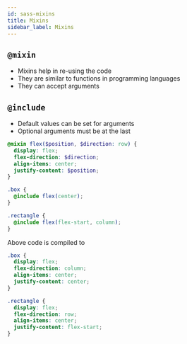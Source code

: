 ```yaml
---
id: sass-mixins
title: Mixins
sidebar_label: Mixins
---
```


## `@mixin`

- Mixins help in re-using the code
- They are similar to functions in programming languages
- They can accept arguments

## `@include`

- Default values can be set for arguments
- Optional arguments must be at the last

```scss
@mixin flex($position, $direction: row) {
  display: flex;
  flex-direction: $direction;
  align-items: center;
  justify-content: $position;
}

.box {
  @include flex(center);
}

.rectangle {
  @include flex(flex-start, column);
}
```

Above code is compiled to

```scss
.box {
  display: flex;
  flex-direction: column;
  align-items: center;
  justify-content: center;
}

.rectangle {
  display: flex;
  flex-direction: row;
  align-items: center;
  justify-content: flex-start;
}
```
